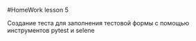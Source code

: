 #HomeWork lesson 5

Создание теста для заполнения тестовой формы с помощью инструментов pytest и selene 